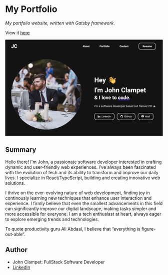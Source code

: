 # My Portfolio

*My portfolio website, written with Gatsby framework.*

View it [here](https://johnclampet.net)

![app-preview](Screenshot.png)

## Summary
Hello there! I'm John, a passionate software developer interested in crafting dynamic and user-friendly web experiences. I’ve always been fascinated with the evolution of tech and its ability to transform and improve our daily lives. I specialize in React/TypeScript, building and creating innovative web solutions.

I thrive on the ever-evolving nature of web development, finding joy in continously learning new techniques that enhance user interaction and experience. I firmly believe that even the smallest advancements in this field can significantly improve our digital landscape, making tasks simpler and more accessible for everyone. I am a tech enthusiast at heart, always eager to explore emerging trends and technologies.

To quote productivity guru Ali Abdaal, I believe that “everything is figure-out-able”.


## Author
- John Clampet: FullStack Software Developer
- [LinkedIn](https://www.linkedin.com/in/john-clampet-264007122/)

